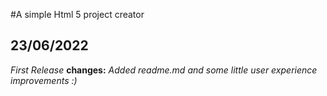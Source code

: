 #A simple Html 5 project creator

## 23/06/2022
*First Release*
**changes:** *Added readme.md and some little user experience improvements :)*